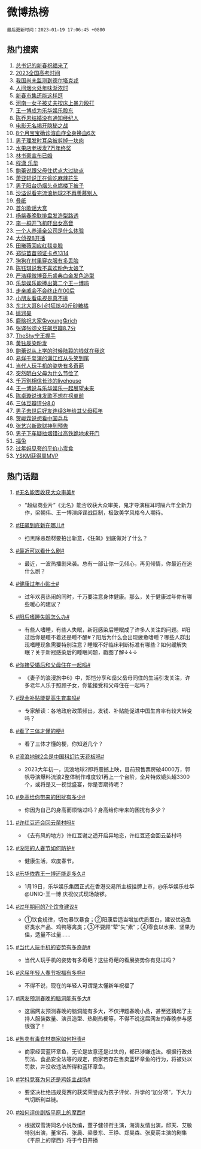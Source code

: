 # 微博热榜

`最后更新时间：2023-01-19 17:06:45 +0800`

## 热门搜索

1. [总书记的新春祝福来了](https://m.weibo.cn/search?containerid=100103type%3D1%26t%3D10%26q%3D%23%E6%80%BB%E4%B9%A6%E8%AE%B0%E7%9A%84%E6%96%B0%E6%98%A5%E7%A5%9D%E7%A6%8F%E6%9D%A5%E4%BA%86%23&stream_entry_id=51&isnewpage=1&extparam=seat%3D1%26c_type%3D51%26cate%3D10103%26pos%3D0%26filter_type%3Drealtimehot%26dgr%3D0%26display_time%3D1674119204%26pre_seqid%3D16741192040639250572263&luicode=10000011&lfid=106003type%253D25%2526t%253D3%2526disable_hot%253D1%2526filter_type%253Drealtimehot)
1. [2023全国高考时间](https://m.weibo.cn/search?containerid=100103type%3D1%26t%3D10%26q%3D%232023%E5%85%A8%E5%9B%BD%E9%AB%98%E8%80%83%E6%97%B6%E9%97%B4%23&stream_entry_id=31&isnewpage=1&extparam=seat%3D1%26c_type%3D31%26stream_entry_id%3D31%26cate%3D5001%26lcate%3D5001%26pos%3D0%26band_rank%3D1%26flag%3D1%26realpos%3D1%26q%3D%25232023%25E5%2585%25A8%25E5%259B%25BD%25E9%25AB%2598%25E8%2580%2583%25E6%2597%25B6%25E9%2597%25B4%2523%26dgr%3D0%26filter_type%3Drealtimehot%26display_time%3D1674119204%26pre_seqid%3D16741192040639250572263&luicode=10000011&lfid=106003type%253D25%2526t%253D3%2526disable_hot%253D1%2526filter_type%253Drealtimehot)
1. [我国尚未监测到德尔塔克戎](https://m.weibo.cn/search?containerid=100103type%3D1%26t%3D10%26q%3D%23%E6%88%91%E5%9B%BD%E5%B0%9A%E6%9C%AA%E7%9B%91%E6%B5%8B%E5%88%B0%E5%BE%B7%E5%B0%94%E5%A1%94%E5%85%8B%E6%88%8E%23&stream_entry_id=31&isnewpage=1&extparam=seat%3D1%26c_type%3D31%26stream_entry_id%3D31%26cate%3D5001%26lcate%3D5001%26pos%3D1%26band_rank%3D2%26flag%3D1%26realpos%3D2%26q%3D%2523%25E6%2588%2591%25E5%259B%25BD%25E5%25B0%259A%25E6%259C%25AA%25E7%259B%2591%25E6%25B5%258B%25E5%2588%25B0%25E5%25BE%25B7%25E5%25B0%2594%25E5%25A1%2594%25E5%2585%258B%25E6%2588%258E%2523%26dgr%3D0%26filter_type%3Drealtimehot%26display_time%3D1674119204%26pre_seqid%3D16741192040639250572263&luicode=10000011&lfid=106003type%253D25%2526t%253D3%2526disable_hot%253D1%2526filter_type%253Drealtimehot)
1. [人间烟火处年味渐浓时](https://m.weibo.cn/search?containerid=100103type%3D1%26t%3D10%26q%3D%23%E4%BA%BA%E9%97%B4%E7%83%9F%E7%81%AB%E5%A4%84%E5%B9%B4%E5%91%B3%E6%B8%90%E6%B5%93%E6%97%B6%23&stream_entry_id=31&isnewpage=1&extparam=seat%3D1%26c_type%3D31%26stream_entry_id%3D31%26cate%3D5001%26lcate%3D5001%26pos%3D2%26band_rank%3D3%26flag%3D0%26realpos%3D3%26q%3D%2523%25E4%25BA%25BA%25E9%2597%25B4%25E7%2583%259F%25E7%2581%25AB%25E5%25A4%2584%25E5%25B9%25B4%25E5%2591%25B3%25E6%25B8%2590%25E6%25B5%2593%25E6%2597%25B6%2523%26dgr%3D0%26filter_type%3Drealtimehot%26display_time%3D1674119204%26pre_seqid%3D16741192040639250572263&luicode=10000011&lfid=106003type%253D25%2526t%253D3%2526disable_hot%253D1%2526filter_type%253Drealtimehot)
1. [新春市集还能这样逛](https://m.weibo.cn/search?containerid=100103type%3D1%26t%3D10%26q%3D%23%E6%96%B0%E6%98%A5%E5%B8%82%E9%9B%86%E8%BF%98%E8%83%BD%E8%BF%99%E6%A0%B7%E9%80%9B%23&stream_entry_id=31&isnewpage=1&extparam=seat%3D1%26c_type%3D31%26stream_entry_id%3D31%26cate%3D5001%26lcate%3D5001%26pos%3D3%26band_rank%3D4%26topic_ad%3D1%26q%3D%2523%25E6%2596%25B0%25E6%2598%25A5%25E5%25B8%2582%25E9%259B%2586%25E8%25BF%2598%25E8%2583%25BD%25E8%25BF%2599%25E6%25A0%25B7%25E9%2580%259B%2523%26dgr%3D0%26filter_type%3Drealtimehot%26adid%3D178461%26display_time%3D1674119204%26pre_seqid%3D16741192040639250572263&luicode=10000011&lfid=106003type%253D25%2526t%253D3%2526disable_hot%253D1%2526filter_type%253Drealtimehot)
1. [河南一女子被丈夫按床上暴力殴打](https://m.weibo.cn/search?containerid=100103type%3D1%26t%3D10%26q%3D%23%E6%B2%B3%E5%8D%97%E4%B8%80%E5%A5%B3%E5%AD%90%E8%A2%AB%E4%B8%88%E5%A4%AB%E6%8C%89%E5%BA%8A%E4%B8%8A%E6%9A%B4%E5%8A%9B%E6%AE%B4%E6%89%93%23&stream_entry_id=31&isnewpage=1&extparam=seat%3D1%26c_type%3D31%26stream_entry_id%3D31%26cate%3D5001%26lcate%3D5001%26pos%3D4%26band_rank%3D4%26flag%3D1%26realpos%3D4%26q%3D%2523%25E6%25B2%25B3%25E5%258D%2597%25E4%25B8%2580%25E5%25A5%25B3%25E5%25AD%2590%25E8%25A2%25AB%25E4%25B8%2588%25E5%25A4%25AB%25E6%258C%2589%25E5%25BA%258A%25E4%25B8%258A%25E6%259A%25B4%25E5%258A%259B%25E6%25AE%25B4%25E6%2589%2593%2523%26dgr%3D0%26filter_type%3Drealtimehot%26display_time%3D1674119204%26pre_seqid%3D16741192040639250572263&luicode=10000011&lfid=106003type%253D25%2526t%253D3%2526disable_hot%253D1%2526filter_type%253Drealtimehot)
1. [王一博成为乐华娱乐股东](https://m.weibo.cn/search?containerid=100103type%3D1%26t%3D10%26q%3D%23%E7%8E%8B%E4%B8%80%E5%8D%9A%E6%88%90%E4%B8%BA%E4%B9%90%E5%8D%8E%E5%A8%B1%E4%B9%90%E8%82%A1%E4%B8%9C%23&stream_entry_id=31&isnewpage=1&extparam=seat%3D1%26c_type%3D31%26stream_entry_id%3D31%26cate%3D5001%26lcate%3D5001%26pos%3D5%26band_rank%3D5%26flag%3D16%26realpos%3D5%26q%3D%2523%25E7%258E%258B%25E4%25B8%2580%25E5%258D%259A%25E6%2588%2590%25E4%25B8%25BA%25E4%25B9%2590%25E5%258D%258E%25E5%25A8%25B1%25E4%25B9%2590%25E8%2582%25A1%25E4%25B8%259C%2523%26dgr%3D0%26filter_type%3Drealtimehot%26display_time%3D1674119204%26pre_seqid%3D16741192040639250572263&luicode=10000011&lfid=106003type%253D25%2526t%253D3%2526disable_hot%253D1%2526filter_type%253Drealtimehot)
1. [陈乔恩结婚没有通知经纪人](https://m.weibo.cn/search?containerid=100103type%3D1%26t%3D10%26q%3D%23%E9%99%88%E4%B9%94%E6%81%A9%E7%BB%93%E5%A9%9A%E6%B2%A1%E6%9C%89%E9%80%9A%E7%9F%A5%E7%BB%8F%E7%BA%AA%E4%BA%BA%23&stream_entry_id=31&isnewpage=1&extparam=seat%3D1%26c_type%3D31%26stream_entry_id%3D31%26cate%3D5001%26lcate%3D5001%26pos%3D6%26band_rank%3D6%26flag%3D1%26realpos%3D6%26q%3D%2523%25E9%2599%2588%25E4%25B9%2594%25E6%2581%25A9%25E7%25BB%2593%25E5%25A9%259A%25E6%25B2%25A1%25E6%259C%2589%25E9%2580%259A%25E7%259F%25A5%25E7%25BB%258F%25E7%25BA%25AA%25E4%25BA%25BA%2523%26dgr%3D0%26filter_type%3Drealtimehot%26display_time%3D1674119204%26pre_seqid%3D16741192040639250572263&luicode=10000011&lfid=106003type%253D25%2526t%253D3%2526disable_hot%253D1%2526filter_type%253Drealtimehot)
1. [电影无名揭开隐秘之战](https://m.weibo.cn/search?containerid=100103type%3D1%26t%3D10%26q%3D%23%E7%94%B5%E5%BD%B1%E6%97%A0%E5%90%8D%E6%8F%AD%E5%BC%80%E9%9A%90%E7%A7%98%E4%B9%8B%E6%88%98%23&stream_entry_id=31&isnewpage=1&extparam=seat%3D1%26c_type%3D31%26stream_entry_id%3D31%26cate%3D5001%26lcate%3D5001%26pos%3D7%26band_rank%3D7%26topic_ad%3D1%26q%3D%2523%25E7%2594%25B5%25E5%25BD%25B1%25E6%2597%25A0%25E5%2590%258D%25E6%258F%25AD%25E5%25BC%2580%25E9%259A%2590%25E7%25A7%2598%25E4%25B9%258B%25E6%2588%2598%2523%26dgr%3D0%26filter_type%3Drealtimehot%26adid%3D178511%26display_time%3D1674119204%26pre_seqid%3D16741192040639250572263&luicode=10000011&lfid=106003type%253D25%2526t%253D3%2526disable_hot%253D1%2526filter_type%253Drealtimehot)
1. [8个月宝宝确诊溶血症全身换血6次](https://m.weibo.cn/search?containerid=100103type%3D1%26t%3D10%26q%3D%238%E4%B8%AA%E6%9C%88%E5%AE%9D%E5%AE%9D%E7%A1%AE%E8%AF%8A%E6%BA%B6%E8%A1%80%E7%97%87%E5%85%A8%E8%BA%AB%E6%8D%A2%E8%A1%806%E6%AC%A1%23&stream_entry_id=31&isnewpage=1&extparam=seat%3D1%26c_type%3D31%26stream_entry_id%3D31%26cate%3D5001%26lcate%3D5001%26pos%3D8%26band_rank%3D7%26flag%3D1%26realpos%3D7%26q%3D%25238%25E4%25B8%25AA%25E6%259C%2588%25E5%25AE%259D%25E5%25AE%259D%25E7%25A1%25AE%25E8%25AF%258A%25E6%25BA%25B6%25E8%25A1%2580%25E7%2597%2587%25E5%2585%25A8%25E8%25BA%25AB%25E6%258D%25A2%25E8%25A1%25806%25E6%25AC%25A1%2523%26dgr%3D0%26filter_type%3Drealtimehot%26display_time%3D1674119204%26pre_seqid%3D16741192040639250572263&luicode=10000011&lfid=106003type%253D25%2526t%253D3%2526disable_hot%253D1%2526filter_type%253Drealtimehot)
1. [男子理发时耳朵被剪掉一块肉](https://m.weibo.cn/search?containerid=100103type%3D1%26t%3D10%26q%3D%23%E7%94%B7%E5%AD%90%E7%90%86%E5%8F%91%E6%97%B6%E8%80%B3%E6%9C%B5%E8%A2%AB%E5%89%AA%E6%8E%89%E4%B8%80%E5%9D%97%E8%82%89%23&stream_entry_id=31&isnewpage=1&extparam=seat%3D1%26c_type%3D31%26stream_entry_id%3D31%26cate%3D5001%26lcate%3D5001%26pos%3D9%26band_rank%3D8%26flag%3D0%26realpos%3D8%26q%3D%2523%25E7%2594%25B7%25E5%25AD%2590%25E7%2590%2586%25E5%258F%2591%25E6%2597%25B6%25E8%2580%25B3%25E6%259C%25B5%25E8%25A2%25AB%25E5%2589%25AA%25E6%258E%2589%25E4%25B8%2580%25E5%259D%2597%25E8%2582%2589%2523%26dgr%3D0%26filter_type%3Drealtimehot%26display_time%3D1674119204%26pre_seqid%3D16741192040639250572263&luicode=10000011&lfid=106003type%253D25%2526t%253D3%2526disable_hot%253D1%2526filter_type%253Drealtimehot)
1. [水果店老板发7万年终奖](https://m.weibo.cn/search?containerid=100103type%3D1%26t%3D10%26q%3D%23%E6%B0%B4%E6%9E%9C%E5%BA%97%E8%80%81%E6%9D%BF%E5%8F%917%E4%B8%87%E5%B9%B4%E7%BB%88%E5%A5%96%23&stream_entry_id=31&isnewpage=1&extparam=seat%3D1%26c_type%3D31%26stream_entry_id%3D31%26cate%3D5001%26lcate%3D5001%26pos%3D10%26band_rank%3D9%26flag%3D0%26realpos%3D9%26q%3D%2523%25E6%25B0%25B4%25E6%259E%259C%25E5%25BA%2597%25E8%2580%2581%25E6%259D%25BF%25E5%258F%25917%25E4%25B8%2587%25E5%25B9%25B4%25E7%25BB%2588%25E5%25A5%2596%2523%26dgr%3D0%26filter_type%3Drealtimehot%26display_time%3D1674119204%26pre_seqid%3D16741192040639250572263&luicode=10000011&lfid=106003type%253D25%2526t%253D3%2526disable_hot%253D1%2526filter_type%253Drealtimehot)
1. [林书豪宣布已婚](https://m.weibo.cn/search?containerid=100103type%3D1%26t%3D10%26q%3D%23%E6%9E%97%E4%B9%A6%E8%B1%AA%E5%AE%A3%E5%B8%83%E5%B7%B2%E5%A9%9A%23&stream_entry_id=31&isnewpage=1&extparam=seat%3D1%26c_type%3D31%26stream_entry_id%3D31%26cate%3D5001%26lcate%3D5001%26pos%3D11%26band_rank%3D10%26flag%3D2%26realpos%3D10%26q%3D%2523%25E6%259E%2597%25E4%25B9%25A6%25E8%25B1%25AA%25E5%25AE%25A3%25E5%25B8%2583%25E5%25B7%25B2%25E5%25A9%259A%2523%26dgr%3D0%26filter_type%3Drealtimehot%26display_time%3D1674119204%26pre_seqid%3D16741192040639250572263&luicode=10000011&lfid=106003type%253D25%2526t%253D3%2526disable_hot%253D1%2526filter_type%253Drealtimehot)
1. [程潇 乐华](https://m.weibo.cn/search?containerid=100103type%3D1%26t%3D10%26q%3D%E7%A8%8B%E6%BD%87+%E4%B9%90%E5%8D%8E&stream_entry_id=31&isnewpage=1&extparam=seat%3D1%26c_type%3D31%26stream_entry_id%3D31%26cate%3D5001%26lcate%3D5001%26pos%3D12%26band_rank%3D11%26flag%3D2%26realpos%3D11%26q%3D%25E7%25A8%258B%25E6%25BD%2587%2520%25E4%25B9%2590%25E5%258D%258E%26dgr%3D0%26filter_type%3Drealtimehot%26display_time%3D1674119204%26pre_seqid%3D16741192040639250572263&luicode=10000011&lfid=106003type%253D25%2526t%253D3%2526disable_hot%253D1%2526filter_type%253Drealtimehot)
1. [鲍蕾说跟父母住优点大过缺点](https://m.weibo.cn/search?containerid=100103type%3D1%26t%3D10%26q%3D%23%E9%B2%8D%E8%95%BE%E8%AF%B4%E8%B7%9F%E7%88%B6%E6%AF%8D%E4%BD%8F%E4%BC%98%E7%82%B9%E5%A4%A7%E8%BF%87%E7%BC%BA%E7%82%B9%23&stream_entry_id=31&isnewpage=1&extparam=seat%3D1%26c_type%3D31%26stream_entry_id%3D31%26cate%3D5001%26lcate%3D5001%26pos%3D13%26band_rank%3D12%26flag%3D0%26realpos%3D12%26q%3D%2523%25E9%25B2%258D%25E8%2595%25BE%25E8%25AF%25B4%25E8%25B7%259F%25E7%2588%25B6%25E6%25AF%258D%25E4%25BD%258F%25E4%25BC%2598%25E7%2582%25B9%25E5%25A4%25A7%25E8%25BF%2587%25E7%25BC%25BA%25E7%2582%25B9%2523%26dgr%3D0%26filter_type%3Drealtimehot%26display_time%3D1674119204%26pre_seqid%3D16741192040639250572263&luicode=10000011&lfid=106003type%253D25%2526t%253D3%2526disable_hot%253D1%2526filter_type%253Drealtimehot)
1. [萧亚轩说正在偷吃麻辣花生](https://m.weibo.cn/search?containerid=100103type%3D1%26t%3D10%26q%3D%23%E8%90%A7%E4%BA%9A%E8%BD%A9%E8%AF%B4%E6%AD%A3%E5%9C%A8%E5%81%B7%E5%90%83%E9%BA%BB%E8%BE%A3%E8%8A%B1%E7%94%9F%23&stream_entry_id=31&isnewpage=1&extparam=seat%3D1%26c_type%3D31%26stream_entry_id%3D31%26cate%3D5001%26lcate%3D5001%26pos%3D14%26band_rank%3D13%26flag%3D0%26realpos%3D13%26q%3D%2523%25E8%2590%25A7%25E4%25BA%259A%25E8%25BD%25A9%25E8%25AF%25B4%25E6%25AD%25A3%25E5%259C%25A8%25E5%2581%25B7%25E5%2590%2583%25E9%25BA%25BB%25E8%25BE%25A3%25E8%258A%25B1%25E7%2594%259F%2523%26dgr%3D0%26filter_type%3Drealtimehot%26display_time%3D1674119204%26pre_seqid%3D16741192040639250572263&luicode=10000011&lfid=106003type%253D25%2526t%253D3%2526disable_hot%253D1%2526filter_type%253Drealtimehot)
1. [男子阳台扔烟头点燃楼下被子](https://m.weibo.cn/search?containerid=100103type%3D1%26t%3D10%26q%3D%23%E7%94%B7%E5%AD%90%E9%98%B3%E5%8F%B0%E6%89%94%E7%83%9F%E5%A4%B4%E7%82%B9%E7%87%83%E6%A5%BC%E4%B8%8B%E8%A2%AB%E5%AD%90%23&stream_entry_id=31&isnewpage=1&extparam=seat%3D1%26c_type%3D31%26stream_entry_id%3D31%26cate%3D5001%26lcate%3D5001%26pos%3D15%26band_rank%3D14%26flag%3D1%26realpos%3D14%26q%3D%2523%25E7%2594%25B7%25E5%25AD%2590%25E9%2598%25B3%25E5%258F%25B0%25E6%2589%2594%25E7%2583%259F%25E5%25A4%25B4%25E7%2582%25B9%25E7%2587%2583%25E6%25A5%25BC%25E4%25B8%258B%25E8%25A2%25AB%25E5%25AD%2590%2523%26dgr%3D0%26filter_type%3Drealtimehot%26display_time%3D1674119204%26pre_seqid%3D16741192040639250572263&luicode=10000011&lfid=106003type%253D25%2526t%253D3%2526disable_hot%253D1%2526filter_type%253Drealtimehot)
1. [沙溢说看完流浪地球2不再羡慕别人](https://m.weibo.cn/search?containerid=100103type%3D1%26t%3D10%26q%3D%23%E6%B2%99%E6%BA%A2%E8%AF%B4%E7%9C%8B%E5%AE%8C%E6%B5%81%E6%B5%AA%E5%9C%B0%E7%90%832%E4%B8%8D%E5%86%8D%E7%BE%A1%E6%85%95%E5%88%AB%E4%BA%BA%23&stream_entry_id=31&isnewpage=1&extparam=seat%3D1%26c_type%3D31%26stream_entry_id%3D31%26cate%3D5001%26lcate%3D5001%26pos%3D16%26band_rank%3D15%26flag%3D0%26realpos%3D15%26q%3D%2523%25E6%25B2%2599%25E6%25BA%25A2%25E8%25AF%25B4%25E7%259C%258B%25E5%25AE%258C%25E6%25B5%2581%25E6%25B5%25AA%25E5%259C%25B0%25E7%2590%25832%25E4%25B8%258D%25E5%2586%258D%25E7%25BE%25A1%25E6%2585%2595%25E5%2588%25AB%25E4%25BA%25BA%2523%26dgr%3D0%26filter_type%3Drealtimehot%26display_time%3D1674119204%26pre_seqid%3D16741192040639250572263&luicode=10000011&lfid=106003type%253D25%2526t%253D3%2526disable_hot%253D1%2526filter_type%253Drealtimehot)
1. [叠纸](https://m.weibo.cn/search?containerid=100103type%3D1%26t%3D10%26q%3D%E5%8F%A0%E7%BA%B8&stream_entry_id=31&isnewpage=1&extparam=seat%3D1%26c_type%3D31%26stream_entry_id%3D31%26cate%3D5001%26lcate%3D5001%26pos%3D17%26band_rank%3D16%26flag%3D0%26realpos%3D16%26q%3D%25E5%258F%25A0%25E7%25BA%25B8%26dgr%3D0%26filter_type%3Drealtimehot%26display_time%3D1674119204%26pre_seqid%3D16741192040639250572263&luicode=10000011&lfid=106003type%253D25%2526t%253D3%2526disable_hot%253D1%2526filter_type%253Drealtimehot)
1. [首尔歌谣大赏](https://m.weibo.cn/search?containerid=100103type%3D1%26t%3D10%26q%3D%E9%A6%96%E5%B0%94%E6%AD%8C%E8%B0%A3%E5%A4%A7%E8%B5%8F&stream_entry_id=31&isnewpage=1&extparam=seat%3D1%26c_type%3D31%26stream_entry_id%3D31%26cate%3D5001%26lcate%3D5001%26pos%3D18%26band_rank%3D17%26flag%3D1%26realpos%3D17%26q%3D%25E9%25A6%2596%25E5%25B0%2594%25E6%25AD%258C%25E8%25B0%25A3%25E5%25A4%25A7%25E8%25B5%258F%26dgr%3D0%26filter_type%3Drealtimehot%26display_time%3D1674119204%26pre_seqid%3D16741192040639250572263&luicode=10000011&lfid=106003type%253D25%2526t%253D3%2526disable_hot%253D1%2526filter_type%253Drealtimehot)
1. [杨紫春晚联排盘发造型路透](https://m.weibo.cn/search?containerid=100103type%3D1%26t%3D10%26q%3D%23%E6%9D%A8%E7%B4%AB%E6%98%A5%E6%99%9A%E8%81%94%E6%8E%92%E7%9B%98%E5%8F%91%E9%80%A0%E5%9E%8B%E8%B7%AF%E9%80%8F%23&stream_entry_id=31&isnewpage=1&extparam=seat%3D1%26c_type%3D31%26stream_entry_id%3D31%26cate%3D5001%26lcate%3D5001%26pos%3D19%26band_rank%3D18%26flag%3D1%26realpos%3D18%26q%3D%2523%25E6%259D%25A8%25E7%25B4%25AB%25E6%2598%25A5%25E6%2599%259A%25E8%2581%2594%25E6%258E%2592%25E7%259B%2598%25E5%258F%2591%25E9%2580%25A0%25E5%259E%258B%25E8%25B7%25AF%25E9%2580%258F%2523%26dgr%3D0%26filter_type%3Drealtimehot%26display_time%3D1674119204%26pre_seqid%3D16741192040639250572263&luicode=10000011&lfid=106003type%253D25%2526t%253D3%2526disable_hot%253D1%2526filter_type%253Drealtimehot)
1. [李一桐开飞机吓出女高音](https://m.weibo.cn/search?containerid=100103type%3D1%26t%3D10%26q%3D%23%E6%9D%8E%E4%B8%80%E6%A1%90%E5%BC%80%E9%A3%9E%E6%9C%BA%E5%90%93%E5%87%BA%E5%A5%B3%E9%AB%98%E9%9F%B3%23&stream_entry_id=31&isnewpage=1&extparam=seat%3D1%26c_type%3D31%26stream_entry_id%3D31%26cate%3D5001%26lcate%3D5001%26pos%3D20%26band_rank%3D19%26flag%3D1%26realpos%3D19%26q%3D%2523%25E6%259D%258E%25E4%25B8%2580%25E6%25A1%2590%25E5%25BC%2580%25E9%25A3%259E%25E6%259C%25BA%25E5%2590%2593%25E5%2587%25BA%25E5%25A5%25B3%25E9%25AB%2598%25E9%259F%25B3%2523%26dgr%3D0%26filter_type%3Drealtimehot%26display_time%3D1674119204%26pre_seqid%3D16741192040639250572263&luicode=10000011&lfid=106003type%253D25%2526t%253D3%2526disable_hot%253D1%2526filter_type%253Drealtimehot)
1. [一个人养活全公司是什么体验](https://m.weibo.cn/search?containerid=100103type%3D1%26t%3D10%26q%3D%23%E4%B8%80%E4%B8%AA%E4%BA%BA%E5%85%BB%E6%B4%BB%E5%85%A8%E5%85%AC%E5%8F%B8%E6%98%AF%E4%BB%80%E4%B9%88%E4%BD%93%E9%AA%8C%23&stream_entry_id=31&isnewpage=1&extparam=seat%3D1%26c_type%3D31%26stream_entry_id%3D31%26cate%3D5001%26lcate%3D5001%26pos%3D21%26band_rank%3D20%26flag%3D1%26realpos%3D20%26q%3D%2523%25E4%25B8%2580%25E4%25B8%25AA%25E4%25BA%25BA%25E5%2585%25BB%25E6%25B4%25BB%25E5%2585%25A8%25E5%2585%25AC%25E5%258F%25B8%25E6%2598%25AF%25E4%25BB%2580%25E4%25B9%2588%25E4%25BD%2593%25E9%25AA%258C%2523%26dgr%3D0%26filter_type%3Drealtimehot%26display_time%3D1674119204%26pre_seqid%3D16741192040639250572263&luicode=10000011&lfid=106003type%253D25%2526t%253D3%2526disable_hot%253D1%2526filter_type%253Drealtimehot)
1. [大侦探8开播](https://m.weibo.cn/search?containerid=100103type%3D1%26t%3D10%26q%3D%23%E5%A4%A7%E4%BE%A6%E6%8E%A28%E5%BC%80%E6%92%AD%23&stream_entry_id=31&isnewpage=1&extparam=seat%3D1%26c_type%3D31%26stream_entry_id%3D31%26cate%3D5001%26lcate%3D5001%26pos%3D22%26band_rank%3D21%26flag%3D1%26realpos%3D21%26q%3D%2523%25E5%25A4%25A7%25E4%25BE%25A6%25E6%258E%25A28%25E5%25BC%2580%25E6%2592%25AD%2523%26dgr%3D0%26filter_type%3Drealtimehot%26display_time%3D1674119204%26pre_seqid%3D16741192040639250572263&luicode=10000011&lfid=106003type%253D25%2526t%253D3%2526disable_hot%253D1%2526filter_type%253Drealtimehot)
1. [田曦薇回应红毯变脸](https://m.weibo.cn/search?containerid=100103type%3D1%26t%3D10%26q%3D%23%E7%94%B0%E6%9B%A6%E8%96%87%E5%9B%9E%E5%BA%94%E7%BA%A2%E6%AF%AF%E5%8F%98%E8%84%B8%23&stream_entry_id=31&isnewpage=1&extparam=seat%3D1%26c_type%3D31%26stream_entry_id%3D31%26cate%3D5001%26lcate%3D5001%26pos%3D23%26band_rank%3D22%26flag%3D2%26realpos%3D22%26q%3D%2523%25E7%2594%25B0%25E6%259B%25A6%25E8%2596%2587%25E5%259B%259E%25E5%25BA%2594%25E7%25BA%25A2%25E6%25AF%25AF%25E5%258F%2598%25E8%2584%25B8%2523%26dgr%3D0%26filter_type%3Drealtimehot%26display_time%3D1674119204%26pre_seqid%3D16741192040639250572263&luicode=10000011&lfid=106003type%253D25%2526t%253D3%2526disable_hot%253D1%2526filter_type%253Drealtimehot)
1. [郑恺苗苗领证卡点1314](https://m.weibo.cn/search?containerid=100103type%3D1%26t%3D10%26q%3D%23%E9%83%91%E6%81%BA%E8%8B%97%E8%8B%97%E9%A2%86%E8%AF%81%E5%8D%A1%E7%82%B91314%23&stream_entry_id=31&isnewpage=1&extparam=seat%3D1%26c_type%3D31%26stream_entry_id%3D31%26cate%3D5001%26lcate%3D5001%26pos%3D24%26band_rank%3D23%26flag%3D2%26realpos%3D23%26q%3D%2523%25E9%2583%2591%25E6%2581%25BA%25E8%258B%2597%25E8%258B%2597%25E9%25A2%2586%25E8%25AF%2581%25E5%258D%25A1%25E7%2582%25B91314%2523%26dgr%3D0%26filter_type%3Drealtimehot%26display_time%3D1674119204%26pre_seqid%3D16741192040639250572263&luicode=10000011&lfid=106003type%253D25%2526t%253D3%2526disable_hot%253D1%2526filter_type%253Drealtimehot)
1. [狗狗在村里穿衣服有多丢脸](https://m.weibo.cn/search?containerid=100103type%3D1%26t%3D10%26q%3D%23%E7%8B%97%E7%8B%97%E5%9C%A8%E6%9D%91%E9%87%8C%E7%A9%BF%E8%A1%A3%E6%9C%8D%E6%9C%89%E5%A4%9A%E4%B8%A2%E8%84%B8%23&stream_entry_id=31&isnewpage=1&extparam=seat%3D1%26c_type%3D31%26stream_entry_id%3D31%26cate%3D5001%26lcate%3D5001%26pos%3D25%26band_rank%3D24%26flag%3D0%26realpos%3D24%26q%3D%2523%25E7%258B%2597%25E7%258B%2597%25E5%259C%25A8%25E6%259D%2591%25E9%2587%258C%25E7%25A9%25BF%25E8%25A1%25A3%25E6%259C%258D%25E6%259C%2589%25E5%25A4%259A%25E4%25B8%25A2%25E8%2584%25B8%2523%26dgr%3D0%26filter_type%3Drealtimehot%26display_time%3D1674119204%26pre_seqid%3D16741192040639250572263&luicode=10000011&lfid=106003type%253D25%2526t%253D3%2526disable_hot%253D1%2526filter_type%253Drealtimehot)
1. [陈钰琪说我不喜欢粉色太娘了](https://m.weibo.cn/search?containerid=100103type%3D1%26t%3D10%26q%3D%23%E9%99%88%E9%92%B0%E7%90%AA%E8%AF%B4%E6%88%91%E4%B8%8D%E5%96%9C%E6%AC%A2%E7%B2%89%E8%89%B2%E5%A4%AA%E5%A8%98%E4%BA%86%23&stream_entry_id=31&isnewpage=1&extparam=seat%3D1%26c_type%3D31%26stream_entry_id%3D31%26cate%3D5001%26lcate%3D5001%26pos%3D26%26band_rank%3D25%26flag%3D0%26realpos%3D25%26q%3D%2523%25E9%2599%2588%25E9%2592%25B0%25E7%2590%25AA%25E8%25AF%25B4%25E6%2588%2591%25E4%25B8%258D%25E5%2596%259C%25E6%25AC%25A2%25E7%25B2%2589%25E8%2589%25B2%25E5%25A4%25AA%25E5%25A8%2598%25E4%25BA%2586%2523%26dgr%3D0%26filter_type%3Drealtimehot%26display_time%3D1674119204%26pre_seqid%3D16741192040639250572263&luicode=10000011&lfid=106003type%253D25%2526t%253D3%2526disable_hot%253D1%2526filter_type%253Drealtimehot)
1. [严浩翔微博音乐盛典白金发色造型](https://m.weibo.cn/search?containerid=100103type%3D1%26t%3D10%26q%3D%23%E4%B8%A5%E6%B5%A9%E7%BF%94%E5%BE%AE%E5%8D%9A%E9%9F%B3%E4%B9%90%E7%9B%9B%E5%85%B8%E7%99%BD%E9%87%91%E5%8F%91%E8%89%B2%E9%80%A0%E5%9E%8B%23&stream_entry_id=31&isnewpage=1&extparam=seat%3D1%26c_type%3D31%26stream_entry_id%3D31%26cate%3D5001%26lcate%3D5001%26pos%3D27%26band_rank%3D26%26flag%3D1%26realpos%3D26%26q%3D%2523%25E4%25B8%25A5%25E6%25B5%25A9%25E7%25BF%2594%25E5%25BE%25AE%25E5%258D%259A%25E9%259F%25B3%25E4%25B9%2590%25E7%259B%259B%25E5%2585%25B8%25E7%2599%25BD%25E9%2587%2591%25E5%258F%2591%25E8%2589%25B2%25E9%2580%25A0%25E5%259E%258B%2523%26dgr%3D0%26filter_type%3Drealtimehot%26display_time%3D1674119204%26pre_seqid%3D16741192040639250572263&luicode=10000011&lfid=106003type%253D25%2526t%253D3%2526disable_hot%253D1%2526filter_type%253Drealtimehot)
1. [乐华娱乐能捧出第二个王一博吗](https://m.weibo.cn/search?containerid=100103type%3D1%26t%3D10%26q%3D%23%E4%B9%90%E5%8D%8E%E5%A8%B1%E4%B9%90%E8%83%BD%E6%8D%A7%E5%87%BA%E7%AC%AC%E4%BA%8C%E4%B8%AA%E7%8E%8B%E4%B8%80%E5%8D%9A%E5%90%97%23&stream_entry_id=31&isnewpage=1&extparam=seat%3D1%26c_type%3D31%26stream_entry_id%3D31%26cate%3D5001%26lcate%3D5001%26pos%3D28%26band_rank%3D27%26flag%3D1%26realpos%3D27%26q%3D%2523%25E4%25B9%2590%25E5%258D%258E%25E5%25A8%25B1%25E4%25B9%2590%25E8%2583%25BD%25E6%258D%25A7%25E5%2587%25BA%25E7%25AC%25AC%25E4%25BA%258C%25E4%25B8%25AA%25E7%258E%258B%25E4%25B8%2580%25E5%258D%259A%25E5%2590%2597%2523%26dgr%3D0%26filter_type%3Drealtimehot%26display_time%3D1674119204%26pre_seqid%3D16741192040639250572263&luicode=10000011&lfid=106003type%253D25%2526t%253D3%2526disable_hot%253D1%2526filter_type%253Drealtimehot)
1. [走亲戚会不会终止在00后](https://m.weibo.cn/search?containerid=100103type%3D1%26t%3D10%26q%3D%23%E8%B5%B0%E4%BA%B2%E6%88%9A%E4%BC%9A%E4%B8%8D%E4%BC%9A%E7%BB%88%E6%AD%A2%E5%9C%A800%E5%90%8E%23&stream_entry_id=31&isnewpage=1&extparam=seat%3D1%26c_type%3D31%26stream_entry_id%3D31%26cate%3D5001%26lcate%3D5001%26pos%3D29%26band_rank%3D28%26flag%3D1%26realpos%3D28%26q%3D%2523%25E8%25B5%25B0%25E4%25BA%25B2%25E6%2588%259A%25E4%25BC%259A%25E4%25B8%258D%25E4%25BC%259A%25E7%25BB%2588%25E6%25AD%25A2%25E5%259C%25A800%25E5%2590%258E%2523%26dgr%3D0%26filter_type%3Drealtimehot%26display_time%3D1674119204%26pre_seqid%3D16741192040639250572263&luicode=10000011&lfid=106003type%253D25%2526t%253D3%2526disable_hot%253D1%2526filter_type%253Drealtimehot)
1. [小朋友看电视是真不挑](https://m.weibo.cn/search?containerid=100103type%3D1%26t%3D10%26q%3D%23%E5%B0%8F%E6%9C%8B%E5%8F%8B%E7%9C%8B%E7%94%B5%E8%A7%86%E6%98%AF%E7%9C%9F%E4%B8%8D%E6%8C%91%23&stream_entry_id=31&isnewpage=1&extparam=seat%3D1%26c_type%3D31%26stream_entry_id%3D31%26cate%3D5001%26lcate%3D5001%26pos%3D30%26band_rank%3D29%26flag%3D1%26realpos%3D29%26q%3D%2523%25E5%25B0%258F%25E6%259C%258B%25E5%258F%258B%25E7%259C%258B%25E7%2594%25B5%25E8%25A7%2586%25E6%2598%25AF%25E7%259C%259F%25E4%25B8%258D%25E6%258C%2591%2523%26dgr%3D0%26filter_type%3Drealtimehot%26display_time%3D1674119204%26pre_seqid%3D16741192040639250572263&luicode=10000011&lfid=106003type%253D25%2526t%253D3%2526disable_hot%253D1%2526filter_type%253Drealtimehot)
1. [东北大哥8小时狂炫40斤砂糖橘](https://m.weibo.cn/search?containerid=100103type%3D1%26t%3D10%26q%3D%23%E4%B8%9C%E5%8C%97%E5%A4%A7%E5%93%A58%E5%B0%8F%E6%97%B6%E7%8B%82%E7%82%AB40%E6%96%A4%E7%A0%82%E7%B3%96%E6%A9%98%23&stream_entry_id=31&isnewpage=1&extparam=seat%3D1%26c_type%3D31%26stream_entry_id%3D31%26cate%3D5001%26lcate%3D5001%26pos%3D31%26band_rank%3D30%26flag%3D0%26realpos%3D30%26q%3D%2523%25E4%25B8%259C%25E5%258C%2597%25E5%25A4%25A7%25E5%2593%25A58%25E5%25B0%258F%25E6%2597%25B6%25E7%258B%2582%25E7%2582%25AB40%25E6%2596%25A4%25E7%25A0%2582%25E7%25B3%2596%25E6%25A9%2598%2523%26dgr%3D0%26filter_type%3Drealtimehot%26display_time%3D1674119204%26pre_seqid%3D16741192040639250572263&luicode=10000011&lfid=106003type%253D25%2526t%253D3%2526disable_hot%253D1%2526filter_type%253Drealtimehot)
1. [姚润昊](https://m.weibo.cn/search?containerid=100103type%3D1%26t%3D10%26q%3D%E5%A7%9A%E6%B6%A6%E6%98%8A&stream_entry_id=31&isnewpage=1&extparam=seat%3D1%26c_type%3D31%26stream_entry_id%3D31%26cate%3D5001%26lcate%3D5001%26pos%3D32%26band_rank%3D31%26flag%3D0%26realpos%3D31%26q%3D%25E5%25A7%259A%25E6%25B6%25A6%25E6%2598%258A%26dgr%3D0%26filter_type%3Drealtimehot%26display_time%3D1674119204%26pre_seqid%3D16741192040639250572263&luicode=10000011&lfid=106003type%253D25%2526t%253D3%2526disable_hot%253D1%2526filter_type%253Drealtimehot)
1. [鹿晗祝大家兔young兔rich](https://m.weibo.cn/search?containerid=100103type%3D1%26t%3D10%26q%3D%23%E9%B9%BF%E6%99%97%E7%A5%9D%E5%A4%A7%E5%AE%B6%E5%85%94young%E5%85%94rich%23&stream_entry_id=31&isnewpage=1&extparam=seat%3D1%26c_type%3D31%26stream_entry_id%3D31%26cate%3D5001%26lcate%3D5001%26pos%3D33%26band_rank%3D32%26flag%3D0%26realpos%3D32%26q%3D%2523%25E9%25B9%25BF%25E6%2599%2597%25E7%25A5%259D%25E5%25A4%25A7%25E5%25AE%25B6%25E5%2585%2594young%25E5%2585%2594rich%2523%26dgr%3D0%26filter_type%3Drealtimehot%26display_time%3D1674119204%26pre_seqid%3D16741192040639250572263&luicode=10000011&lfid=106003type%253D25%2526t%253D3%2526disable_hot%253D1%2526filter_type%253Drealtimehot)
1. [张译张颂文狂飙豆瓣8.7分](https://m.weibo.cn/search?containerid=100103type%3D1%26t%3D10%26q%3D%23%E5%BC%A0%E8%AF%91%E5%BC%A0%E9%A2%82%E6%96%87%E7%8B%82%E9%A3%99%E8%B1%86%E7%93%A38.7%E5%88%86%23&stream_entry_id=31&isnewpage=1&extparam=seat%3D1%26c_type%3D31%26stream_entry_id%3D31%26cate%3D5001%26lcate%3D5001%26pos%3D34%26band_rank%3D33%26flag%3D1%26realpos%3D33%26q%3D%2523%25E5%25BC%25A0%25E8%25AF%2591%25E5%25BC%25A0%25E9%25A2%2582%25E6%2596%2587%25E7%258B%2582%25E9%25A3%2599%25E8%25B1%2586%25E7%2593%25A38.7%25E5%2588%2586%2523%26dgr%3D0%26filter_type%3Drealtimehot%26display_time%3D1674119204%26pre_seqid%3D16741192040639250572263&luicode=10000011&lfid=106003type%253D25%2526t%253D3%2526disable_hot%253D1%2526filter_type%253Drealtimehot)
1. [TheShy宁王握手](https://m.weibo.cn/search?containerid=100103type%3D1%26t%3D10%26q%3D%23TheShy%E5%AE%81%E7%8E%8B%E6%8F%A1%E6%89%8B%23&stream_entry_id=31&isnewpage=1&extparam=seat%3D1%26c_type%3D31%26stream_entry_id%3D31%26cate%3D5001%26lcate%3D5001%26pos%3D35%26band_rank%3D34%26flag%3D0%26realpos%3D34%26q%3D%2523TheShy%25E5%25AE%2581%25E7%258E%258B%25E6%258F%25A1%25E6%2589%258B%2523%26dgr%3D0%26filter_type%3Drealtimehot%26display_time%3D1674119204%26pre_seqid%3D16741192040639250572263&luicode=10000011&lfid=106003type%253D25%2526t%253D3%2526disable_hot%253D1%2526filter_type%253Drealtimehot)
1. [黄铉辰染粉发](https://m.weibo.cn/search?containerid=100103type%3D1%26t%3D10%26q%3D%23%E9%BB%84%E9%93%89%E8%BE%B0%E6%9F%93%E7%B2%89%E5%8F%91%23&stream_entry_id=31&isnewpage=1&extparam=seat%3D1%26c_type%3D31%26stream_entry_id%3D31%26cate%3D5001%26lcate%3D5001%26pos%3D36%26band_rank%3D35%26flag%3D1%26realpos%3D35%26q%3D%2523%25E9%25BB%2584%25E9%2593%2589%25E8%25BE%25B0%25E6%259F%2593%25E7%25B2%2589%25E5%258F%2591%2523%26dgr%3D0%26filter_type%3Drealtimehot%26display_time%3D1674119204%26pre_seqid%3D16741192040639250572263&luicode=10000011&lfid=106003type%253D25%2526t%253D3%2526disable_hot%253D1%2526filter_type%253Drealtimehot)
1. [鲍蕾说从上学的时候陆毅的钱就在我这](https://m.weibo.cn/search?containerid=100103type%3D1%26t%3D10%26q%3D%23%E9%B2%8D%E8%95%BE%E8%AF%B4%E4%BB%8E%E4%B8%8A%E5%AD%A6%E7%9A%84%E6%97%B6%E5%80%99%E9%99%86%E6%AF%85%E7%9A%84%E9%92%B1%E5%B0%B1%E5%9C%A8%E6%88%91%E8%BF%99%23&stream_entry_id=31&isnewpage=1&extparam=seat%3D1%26c_type%3D31%26stream_entry_id%3D31%26cate%3D5001%26lcate%3D5001%26pos%3D37%26band_rank%3D36%26flag%3D0%26realpos%3D36%26q%3D%2523%25E9%25B2%258D%25E8%2595%25BE%25E8%25AF%25B4%25E4%25BB%258E%25E4%25B8%258A%25E5%25AD%25A6%25E7%259A%2584%25E6%2597%25B6%25E5%2580%2599%25E9%2599%2586%25E6%25AF%2585%25E7%259A%2584%25E9%2592%25B1%25E5%25B0%25B1%25E5%259C%25A8%25E6%2588%2591%25E8%25BF%2599%2523%26dgr%3D0%26filter_type%3Drealtimehot%26display_time%3D1674119204%26pre_seqid%3D16741192040639250572263&luicode=10000011&lfid=106003type%253D25%2526t%253D3%2526disable_hot%253D1%2526filter_type%253Drealtimehot)
1. [易烊千玺演的满江红从头笑到尾](https://m.weibo.cn/search?containerid=100103type%3D1%26t%3D10%26q%3D%23%E6%98%93%E7%83%8A%E5%8D%83%E7%8E%BA%E6%BC%94%E7%9A%84%E6%BB%A1%E6%B1%9F%E7%BA%A2%E4%BB%8E%E5%A4%B4%E7%AC%91%E5%88%B0%E5%B0%BE%23&stream_entry_id=31&isnewpage=1&extparam=seat%3D1%26c_type%3D31%26stream_entry_id%3D31%26cate%3D5001%26lcate%3D5001%26pos%3D38%26band_rank%3D37%26flag%3D0%26realpos%3D37%26q%3D%2523%25E6%2598%2593%25E7%2583%258A%25E5%258D%2583%25E7%258E%25BA%25E6%25BC%2594%25E7%259A%2584%25E6%25BB%25A1%25E6%25B1%259F%25E7%25BA%25A2%25E4%25BB%258E%25E5%25A4%25B4%25E7%25AC%2591%25E5%2588%25B0%25E5%25B0%25BE%2523%26dgr%3D0%26filter_type%3Drealtimehot%26display_time%3D1674119204%26pre_seqid%3D16741192040639250572263&luicode=10000011&lfid=106003type%253D25%2526t%253D3%2526disable_hot%253D1%2526filter_type%253Drealtimehot)
1. [当代人玩手机的姿势有多奇葩](https://m.weibo.cn/search?containerid=100103type%3D1%26t%3D10%26q%3D%23%E5%BD%93%E4%BB%A3%E4%BA%BA%E7%8E%A9%E6%89%8B%E6%9C%BA%E7%9A%84%E5%A7%BF%E5%8A%BF%E6%9C%89%E5%A4%9A%E5%A5%87%E8%91%A9%23&stream_entry_id=31&isnewpage=1&extparam=seat%3D1%26c_type%3D31%26stream_entry_id%3D31%26cate%3D5001%26lcate%3D5001%26pos%3D39%26band_rank%3D38%26flag%3D1%26realpos%3D38%26q%3D%2523%25E5%25BD%2593%25E4%25BB%25A3%25E4%25BA%25BA%25E7%258E%25A9%25E6%2589%258B%25E6%259C%25BA%25E7%259A%2584%25E5%25A7%25BF%25E5%258A%25BF%25E6%259C%2589%25E5%25A4%259A%25E5%25A5%2587%25E8%2591%25A9%2523%26dgr%3D0%26filter_type%3Drealtimehot%26display_time%3D1674119204%26pre_seqid%3D16741192040639250572263&luicode=10000011&lfid=106003type%253D25%2526t%253D3%2526disable_hot%253D1%2526filter_type%253Drealtimehot)
1. [突然明白父母为什么节俭了](https://m.weibo.cn/search?containerid=100103type%3D1%26t%3D10%26q%3D%23%E7%AA%81%E7%84%B6%E6%98%8E%E7%99%BD%E7%88%B6%E6%AF%8D%E4%B8%BA%E4%BB%80%E4%B9%88%E8%8A%82%E4%BF%AD%E4%BA%86%23&stream_entry_id=31&isnewpage=1&extparam=seat%3D1%26c_type%3D31%26stream_entry_id%3D31%26cate%3D5001%26lcate%3D5001%26pos%3D40%26band_rank%3D39%26flag%3D0%26realpos%3D39%26q%3D%2523%25E7%25AA%2581%25E7%2584%25B6%25E6%2598%258E%25E7%2599%25BD%25E7%2588%25B6%25E6%25AF%258D%25E4%25B8%25BA%25E4%25BB%2580%25E4%25B9%2588%25E8%258A%2582%25E4%25BF%25AD%25E4%25BA%2586%2523%26dgr%3D0%26filter_type%3Drealtimehot%26display_time%3D1674119204%26pre_seqid%3D16741192040639250572263&luicode=10000011&lfid=106003type%253D25%2526t%253D3%2526disable_hot%253D1%2526filter_type%253Drealtimehot)
1. [千万别相信长沙的livehouse](https://m.weibo.cn/search?containerid=100103type%3D1%26t%3D10%26q%3D%23%E5%8D%83%E4%B8%87%E5%88%AB%E7%9B%B8%E4%BF%A1%E9%95%BF%E6%B2%99%E7%9A%84livehouse%23&stream_entry_id=31&isnewpage=1&extparam=seat%3D1%26c_type%3D31%26stream_entry_id%3D31%26cate%3D5001%26lcate%3D5001%26pos%3D41%26band_rank%3D40%26flag%3D0%26realpos%3D40%26q%3D%2523%25E5%258D%2583%25E4%25B8%2587%25E5%2588%25AB%25E7%259B%25B8%25E4%25BF%25A1%25E9%2595%25BF%25E6%25B2%2599%25E7%259A%2584livehouse%2523%26dgr%3D0%26filter_type%3Drealtimehot%26display_time%3D1674119204%26pre_seqid%3D16741192040639250572263&luicode=10000011&lfid=106003type%253D25%2526t%253D3%2526disable_hot%253D1%2526filter_type%253Drealtimehot)
1. [王一博说与乐华娱乐一起展望未来](https://m.weibo.cn/search?containerid=100103type%3D1%26t%3D10%26q%3D%23%E7%8E%8B%E4%B8%80%E5%8D%9A%E8%AF%B4%E4%B8%8E%E4%B9%90%E5%8D%8E%E5%A8%B1%E4%B9%90%E4%B8%80%E8%B5%B7%E5%B1%95%E6%9C%9B%E6%9C%AA%E6%9D%A5%23&stream_entry_id=31&isnewpage=1&extparam=seat%3D1%26c_type%3D31%26stream_entry_id%3D31%26cate%3D5001%26lcate%3D5001%26pos%3D42%26band_rank%3D41%26flag%3D1%26realpos%3D41%26q%3D%2523%25E7%258E%258B%25E4%25B8%2580%25E5%258D%259A%25E8%25AF%25B4%25E4%25B8%258E%25E4%25B9%2590%25E5%258D%258E%25E5%25A8%25B1%25E4%25B9%2590%25E4%25B8%2580%25E8%25B5%25B7%25E5%25B1%2595%25E6%259C%259B%25E6%259C%25AA%25E6%259D%25A5%2523%26dgr%3D0%26filter_type%3Drealtimehot%26display_time%3D1674119204%26pre_seqid%3D16741192040639250572263&luicode=10000011&lfid=106003type%253D25%2526t%253D3%2526disable_hot%253D1%2526filter_type%253Drealtimehot)
1. [陈卓璇说谁发歌不想在榜单前](https://m.weibo.cn/search?containerid=100103type%3D1%26t%3D10%26q%3D%23%E9%99%88%E5%8D%93%E7%92%87%E8%AF%B4%E8%B0%81%E5%8F%91%E6%AD%8C%E4%B8%8D%E6%83%B3%E5%9C%A8%E6%A6%9C%E5%8D%95%E5%89%8D%23&stream_entry_id=31&isnewpage=1&extparam=seat%3D1%26c_type%3D31%26stream_entry_id%3D31%26cate%3D5001%26lcate%3D5001%26pos%3D43%26band_rank%3D42%26flag%3D1%26realpos%3D42%26q%3D%2523%25E9%2599%2588%25E5%258D%2593%25E7%2592%2587%25E8%25AF%25B4%25E8%25B0%2581%25E5%258F%2591%25E6%25AD%258C%25E4%25B8%258D%25E6%2583%25B3%25E5%259C%25A8%25E6%25A6%259C%25E5%258D%2595%25E5%2589%258D%2523%26dgr%3D0%26filter_type%3Drealtimehot%26display_time%3D1674119204%26pre_seqid%3D16741192040639250572263&luicode=10000011&lfid=106003type%253D25%2526t%253D3%2526disable_hot%253D1%2526filter_type%253Drealtimehot)
1. [三体豆瓣评分8.0](https://m.weibo.cn/search?containerid=100103type%3D1%26t%3D10%26q%3D%23%E4%B8%89%E4%BD%93%E8%B1%86%E7%93%A3%E8%AF%84%E5%88%868.0%23&stream_entry_id=31&isnewpage=1&extparam=seat%3D1%26c_type%3D31%26stream_entry_id%3D31%26cate%3D5001%26lcate%3D5001%26pos%3D44%26band_rank%3D43%26flag%3D0%26realpos%3D43%26q%3D%2523%25E4%25B8%2589%25E4%25BD%2593%25E8%25B1%2586%25E7%2593%25A3%25E8%25AF%2584%25E5%2588%25868.0%2523%26dgr%3D0%26filter_type%3Drealtimehot%26display_time%3D1674119204%26pre_seqid%3D16741192040639250572263&luicode=10000011&lfid=106003type%253D25%2526t%253D3%2526disable_hot%253D1%2526filter_type%253Drealtimehot)
1. [男子去世后好友连续3年给其父母拜年](https://m.weibo.cn/search?containerid=100103type%3D1%26t%3D10%26q%3D%23%E7%94%B7%E5%AD%90%E5%8E%BB%E4%B8%96%E5%90%8E%E5%A5%BD%E5%8F%8B%E8%BF%9E%E7%BB%AD3%E5%B9%B4%E7%BB%99%E5%85%B6%E7%88%B6%E6%AF%8D%E6%8B%9C%E5%B9%B4%23&stream_entry_id=31&isnewpage=1&extparam=seat%3D1%26c_type%3D31%26stream_entry_id%3D31%26cate%3D5001%26lcate%3D5001%26pos%3D45%26band_rank%3D44%26flag%3D0%26realpos%3D44%26q%3D%2523%25E7%2594%25B7%25E5%25AD%2590%25E5%258E%25BB%25E4%25B8%2596%25E5%2590%258E%25E5%25A5%25BD%25E5%258F%258B%25E8%25BF%259E%25E7%25BB%25AD3%25E5%25B9%25B4%25E7%25BB%2599%25E5%2585%25B6%25E7%2588%25B6%25E6%25AF%258D%25E6%258B%259C%25E5%25B9%25B4%2523%26dgr%3D0%26filter_type%3Drealtimehot%26display_time%3D1674119204%26pre_seqid%3D16741192040639250572263&luicode=10000011&lfid=106003type%253D25%2526t%253D3%2526disable_hot%253D1%2526filter_type%253Drealtimehot)
1. [贺峻霖说想看中国乒乓](https://m.weibo.cn/search?containerid=100103type%3D1%26t%3D10%26q%3D%23%E8%B4%BA%E5%B3%BB%E9%9C%96%E8%AF%B4%E6%83%B3%E7%9C%8B%E4%B8%AD%E5%9B%BD%E4%B9%92%E4%B9%93%23&stream_entry_id=31&isnewpage=1&extparam=seat%3D1%26c_type%3D31%26stream_entry_id%3D31%26cate%3D5001%26lcate%3D5001%26pos%3D46%26band_rank%3D45%26flag%3D1%26realpos%3D45%26q%3D%2523%25E8%25B4%25BA%25E5%25B3%25BB%25E9%259C%2596%25E8%25AF%25B4%25E6%2583%25B3%25E7%259C%258B%25E4%25B8%25AD%25E5%259B%25BD%25E4%25B9%2592%25E4%25B9%2593%2523%26dgr%3D0%26filter_type%3Drealtimehot%26display_time%3D1674119204%26pre_seqid%3D16741192040639250572263&luicode=10000011&lfid=106003type%253D25%2526t%253D3%2526disable_hot%253D1%2526filter_type%253Drealtimehot)
1. [张艺兴新歌财神到预告](https://m.weibo.cn/search?containerid=100103type%3D1%26t%3D10%26q%3D%23%E5%BC%A0%E8%89%BA%E5%85%B4%E6%96%B0%E6%AD%8C%E8%B4%A2%E7%A5%9E%E5%88%B0%E9%A2%84%E5%91%8A%23&stream_entry_id=31&isnewpage=1&extparam=seat%3D1%26c_type%3D31%26stream_entry_id%3D31%26cate%3D5001%26lcate%3D5001%26pos%3D47%26band_rank%3D46%26flag%3D1%26realpos%3D46%26q%3D%2523%25E5%25BC%25A0%25E8%2589%25BA%25E5%2585%25B4%25E6%2596%25B0%25E6%25AD%258C%25E8%25B4%25A2%25E7%25A5%259E%25E5%2588%25B0%25E9%25A2%2584%25E5%2591%258A%2523%26dgr%3D0%26filter_type%3Drealtimehot%26display_time%3D1674119204%26pre_seqid%3D16741192040639250572263&luicode=10000011&lfid=106003type%253D25%2526t%253D3%2526disable_hot%253D1%2526filter_type%253Drealtimehot)
1. [男子下车疑抽烟错过高铁跪地求开门](https://m.weibo.cn/search?containerid=100103type%3D1%26t%3D10%26q%3D%23%E7%94%B7%E5%AD%90%E4%B8%8B%E8%BD%A6%E7%96%91%E6%8A%BD%E7%83%9F%E9%94%99%E8%BF%87%E9%AB%98%E9%93%81%E8%B7%AA%E5%9C%B0%E6%B1%82%E5%BC%80%E9%97%A8%23&stream_entry_id=31&isnewpage=1&extparam=seat%3D1%26c_type%3D31%26stream_entry_id%3D31%26cate%3D5001%26lcate%3D5001%26pos%3D48%26band_rank%3D47%26flag%3D1%26realpos%3D47%26q%3D%2523%25E7%2594%25B7%25E5%25AD%2590%25E4%25B8%258B%25E8%25BD%25A6%25E7%2596%2591%25E6%258A%25BD%25E7%2583%259F%25E9%2594%2599%25E8%25BF%2587%25E9%25AB%2598%25E9%2593%2581%25E8%25B7%25AA%25E5%259C%25B0%25E6%25B1%2582%25E5%25BC%2580%25E9%2597%25A8%2523%26dgr%3D0%26filter_type%3Drealtimehot%26display_time%3D1674119204%26pre_seqid%3D16741192040639250572263&luicode=10000011&lfid=106003type%253D25%2526t%253D3%2526disable_hot%253D1%2526filter_type%253Drealtimehot)
1. [福兔](https://m.weibo.cn/search?containerid=100103type%3D1%26t%3D10%26q%3D%23%E7%A6%8F%E5%85%94%23&stream_entry_id=31&isnewpage=1&extparam=seat%3D1%26c_type%3D31%26stream_entry_id%3D31%26cate%3D5001%26lcate%3D5001%26pos%3D49%26band_rank%3D48%26flag%3D0%26realpos%3D48%26q%3D%2523%25E7%25A6%258F%25E5%2585%2594%2523%26dgr%3D0%26filter_type%3Drealtimehot%26display_time%3D1674119204%26pre_seqid%3D16741192040639250572263&luicode=10000011&lfid=106003type%253D25%2526t%253D3%2526disable_hot%253D1%2526filter_type%253Drealtimehot)
1. [过年妈见夸的平价小零食](https://m.weibo.cn/search?containerid=100103type%3D1%26t%3D10%26q%3D%23%E8%BF%87%E5%B9%B4%E5%A6%88%E8%A7%81%E5%A4%B8%E7%9A%84%E5%B9%B3%E4%BB%B7%E5%B0%8F%E9%9B%B6%E9%A3%9F%23&stream_entry_id=31&isnewpage=1&extparam=seat%3D1%26c_type%3D31%26stream_entry_id%3D31%26cate%3D5001%26lcate%3D5001%26pos%3D50%26band_rank%3D49%26flag%3D1%26realpos%3D49%26q%3D%2523%25E8%25BF%2587%25E5%25B9%25B4%25E5%25A6%2588%25E8%25A7%2581%25E5%25A4%25B8%25E7%259A%2584%25E5%25B9%25B3%25E4%25BB%25B7%25E5%25B0%258F%25E9%259B%25B6%25E9%25A3%259F%2523%26dgr%3D0%26filter_type%3Drealtimehot%26display_time%3D1674119204%26pre_seqid%3D16741192040639250572263&luicode=10000011&lfid=106003type%253D25%2526t%253D3%2526disable_hot%253D1%2526filter_type%253Drealtimehot)
1. [YSKM获得周MVP](https://m.weibo.cn/search?containerid=100103type%3D1%26t%3D10%26q%3D%23YSKM%E8%8E%B7%E5%BE%97%E5%91%A8MVP%23&stream_entry_id=31&isnewpage=1&extparam=seat%3D1%26c_type%3D31%26stream_entry_id%3D31%26cate%3D5001%26lcate%3D5001%26pos%3D51%26band_rank%3D50%26flag%3D1%26realpos%3D50%26q%3D%2523YSKM%25E8%258E%25B7%25E5%25BE%2597%25E5%2591%25A8MVP%2523%26dgr%3D0%26filter_type%3Drealtimehot%26display_time%3D1674119204%26pre_seqid%3D16741192040639250572263&luicode=10000011&lfid=106003type%253D25%2526t%253D3%2526disable_hot%253D1%2526filter_type%253Drealtimehot)

## 热门话题

1. [#无名能否收获大众审美#](https://m.weibo.cn/search?containerid=231522type%3D1%26t%3D10%26q%3D%23%E6%97%A0%E5%90%8D%E8%83%BD%E5%90%A6%E6%94%B6%E8%8E%B7%E5%A4%A7%E4%BC%97%E5%AE%A1%E7%BE%8E%23&stream_entry_id=128&isnewpage=1&extparam=seat%3D1%26c_type%3D128%26dgr%3D0%26cate%3D5004%26lcate%3D5004%26pos%3D1-0-0%26unitid%3D1674105130371%26display_time%3D1674119205%26pre_seqid%3D1674119205563916959143&luicode=10000011&lfid=231648_-_4)
    - “超级商业片”《无名》能否收获大众审美，鬼才导演程耳时隔六年全新力作，梁朝伟、王一博演绎谍战巨制，极致美学风格令人期待。

1. [#狂飙到底新在哪儿#](https://m.weibo.cn/search?containerid=231522type%3D1%26t%3D10%26q%3D%23%E7%8B%82%E9%A3%99%E5%88%B0%E5%BA%95%E6%96%B0%E5%9C%A8%E5%93%AA%E5%84%BF%23&stream_entry_id=128&isnewpage=1&extparam=seat%3D1%26c_type%3D128%26dgr%3D0%26cate%3D5004%26lcate%3D5004%26pos%3D1-0-1%26unitid%3D1674112631448%26display_time%3D1674119205%26pre_seqid%3D1674119205563916959143&luicode=10000011&lfid=231648_-_4)
    - 扫黑除恶题材要拍出新意，《狂飙》到底做对了什么？

1. [#最近可以看什么剧#](https://m.weibo.cn/search?containerid=231522type%3D1%26t%3D10%26q%3D%23%E6%9C%80%E8%BF%91%E5%8F%AF%E4%BB%A5%E7%9C%8B%E4%BB%80%E4%B9%88%E5%89%A7%23&stream_entry_id=128&isnewpage=1&extparam=seat%3D1%26c_type%3D128%26dgr%3D0%26cate%3D5004%26lcate%3D5004%26pos%3D1-0-2%26unitid%3D1673960849309%26display_time%3D1674119205%26pre_seqid%3D1674119205563916959143&luicode=10000011&lfid=231648_-_4)
    - 最近，一波热播剧来袭。总有一部让你一见倾心，再见倾情，你最近在追什么剧？

1. [#健康过年小贴士#](https://m.weibo.cn/search?containerid=231522type%3D1%26t%3D10%26q%3D%23%E5%81%A5%E5%BA%B7%E8%BF%87%E5%B9%B4%E5%B0%8F%E8%B4%B4%E5%A3%AB%23&stream_entry_id=128&isnewpage=1&extparam=seat%3D1%26c_type%3D128%26dgr%3D0%26cate%3D5004%26lcate%3D5004%26pos%3D1-0-3%26unitid%3D1674043937893%26display_time%3D1674119205%26pre_seqid%3D1674119205563916959143&luicode=10000011&lfid=231648_-_4)
    - 过年欢喜热闹的同时，千万要注意身体健康。那么，关于健康过年你有哪些暖心的建议？

1. [#阳后嗜睡失眠怎么办#](https://m.weibo.cn/search?containerid=231522type%3D1%26t%3D10%26q%3D%23%E9%98%B3%E5%90%8E%E5%97%9C%E7%9D%A1%E5%A4%B1%E7%9C%A0%E6%80%8E%E4%B9%88%E5%8A%9E%23&stream_entry_id=128&isnewpage=1&extparam=seat%3D1%26c_type%3D128%26dgr%3D0%26cate%3D5004%26lcate%3D5004%26pos%3D1-0-4%26unitid%3D1674091320814%26display_time%3D1674119205%26pre_seqid%3D1674119205563916959143&luicode=10000011&lfid=231648_-_4)
    - 有些人嗜睡，有些人失眠，新冠感染后睡眠成了许多人关注的问题。#阳过后你是睡不着还是睡不醒#？阳后为什么会出现疲惫嗜睡？哪些人群出现嗜睡现象需要特别注意？睡眠不好临床判断标准有哪些？如何缓解失眠？关于新冠感染后的睡眠问题，戳图了解↓↓↓ ​​​

1. [#你接受婚后和父母住在一起吗#](https://m.weibo.cn/search?containerid=231522type%3D1%26t%3D10%26q%3D%23%E4%BD%A0%E6%8E%A5%E5%8F%97%E5%A9%9A%E5%90%8E%E5%92%8C%E7%88%B6%E6%AF%8D%E4%BD%8F%E5%9C%A8%E4%B8%80%E8%B5%B7%E5%90%97%23&stream_entry_id=128&isnewpage=1&extparam=seat%3D1%26c_type%3D128%26dgr%3D0%26cate%3D5004%26lcate%3D5004%26pos%3D1-0-5%26unitid%3D1674109350289%26display_time%3D1674119205%26pre_seqid%3D1674119205563916959143&luicode=10000011&lfid=231648_-_4)
    - 《妻子的浪漫旅中6》中，郑恺分享和岳父岳母同住的生活引发关注，许多老年人乐于照顾子女，你能接受和父母住在一起吗？

1. [#现金补贴能提高生育率吗#](https://m.weibo.cn/search?containerid=231522type%3D1%26t%3D10%26q%3D%23%E7%8E%B0%E9%87%91%E8%A1%A5%E8%B4%B4%E8%83%BD%E6%8F%90%E9%AB%98%E7%94%9F%E8%82%B2%E7%8E%87%E5%90%97%23&stream_entry_id=128&isnewpage=1&extparam=seat%3D1%26c_type%3D128%26dgr%3D0%26cate%3D5004%26lcate%3D5004%26pos%3D1-0-6%26unitid%3D1673998616417%26display_time%3D1674119205%26pre_seqid%3D1674119205563916959143&luicode=10000011&lfid=231648_-_4)
    - 专家解读：各地政府政策频出，发钱、补贴能促进中国生育率有较大转变吗？

1. [#看了三体才懂的梗#](https://m.weibo.cn/search?containerid=231522type%3D1%26t%3D10%26q%3D%23%E7%9C%8B%E4%BA%86%E4%B8%89%E4%BD%93%E6%89%8D%E6%87%82%E7%9A%84%E6%A2%97%23&stream_entry_id=128&isnewpage=1&extparam=seat%3D1%26c_type%3D128%26dgr%3D0%26cate%3D5004%26lcate%3D5004%26pos%3D1-0-7%26unitid%3D1674055063480%26display_time%3D1674119205%26pre_seqid%3D1674119205563916959143&luicode=10000011&lfid=231648_-_4)
    - 看了三体才懂的梗，你知道几个？

1. [#流浪地球2会是中国科幻片天花板吗#](https://m.weibo.cn/search?containerid=231522type%3D1%26t%3D10%26q%3D%23%E6%B5%81%E6%B5%AA%E5%9C%B0%E7%90%832%E4%BC%9A%E6%98%AF%E4%B8%AD%E5%9B%BD%E7%A7%91%E5%B9%BB%E7%89%87%E5%A4%A9%E8%8A%B1%E6%9D%BF%E5%90%97%23&stream_entry_id=128&isnewpage=1&extparam=seat%3D1%26c_type%3D128%26dgr%3D0%26cate%3D5004%26lcate%3D5004%26pos%3D1-0-8%26unitid%3D1674104531491%26display_time%3D1674119205%26pre_seqid%3D1674119205563916959143&luicode=10000011&lfid=231648_-_4)
    - 2023大年初一，流浪地球2即将震撼上映，目前预售票房破4000万，郭帆导演爆料流浪2整体制作难度较1再上一个台阶，全片特效镜头超3300个，或将是又一视觉盛宴，你是否期待呢？

1. [#身高给你带来的困扰有多少#](https://m.weibo.cn/search?containerid=231522type%3D1%26t%3D10%26q%3D%23%E8%BA%AB%E9%AB%98%E7%BB%99%E4%BD%A0%E5%B8%A6%E6%9D%A5%E7%9A%84%E5%9B%B0%E6%89%B0%E6%9C%89%E5%A4%9A%E5%B0%91%23&stream_entry_id=128&isnewpage=1&extparam=seat%3D1%26c_type%3D128%26dgr%3D0%26cate%3D5004%26lcate%3D5004%26pos%3D1-0-9%26unitid%3D1674086199098%26display_time%3D1674119205%26pre_seqid%3D1674119205563916959143&luicode=10000011&lfid=231648_-_4)
    - 你因为自己的身高而烦恼过吗？身高给你带来的困扰有多少？

1. [#许红豆还会回云苗村吗#](https://m.weibo.cn/search?containerid=231522type%3D1%26t%3D10%26q%3D%23%E8%AE%B8%E7%BA%A2%E8%B1%86%E8%BF%98%E4%BC%9A%E5%9B%9E%E4%BA%91%E8%8B%97%E6%9D%91%E5%90%97%23&stream_entry_id=128&isnewpage=1&extparam=seat%3D1%26c_type%3D128%26dgr%3D0%26cate%3D5004%26lcate%3D5004%26pos%3D1-0-10%26unitid%3D1673962640811%26display_time%3D1674119205%26pre_seqid%3D1674119205563916959143&luicode=10000011&lfid=231648_-_4)
    - 《去有风的地方》许红豆谢之遥开启异地恋，许红豆还会回云苗村吗

1. [#没阳的人春节如何防护#](https://m.weibo.cn/search?containerid=231522type%3D1%26t%3D10%26q%3D%23%E6%B2%A1%E9%98%B3%E7%9A%84%E4%BA%BA%E6%98%A5%E8%8A%82%E5%A6%82%E4%BD%95%E9%98%B2%E6%8A%A4%23&stream_entry_id=128&isnewpage=1&extparam=seat%3D1%26c_type%3D128%26dgr%3D0%26cate%3D5004%26lcate%3D5004%26pos%3D1-0-11%26unitid%3D1674112934759%26display_time%3D1674119205%26pre_seqid%3D1674119205563916959143&luicode=10000011&lfid=231648_-_4)
    - 健康生活，欢度春节。

1. [#乐华依靠王一博还能走多久#](https://m.weibo.cn/search?containerid=231522type%3D1%26t%3D10%26q%3D%23%E4%B9%90%E5%8D%8E%E4%BE%9D%E9%9D%A0%E7%8E%8B%E4%B8%80%E5%8D%9A%E8%BF%98%E8%83%BD%E8%B5%B0%E5%A4%9A%E4%B9%85%23&stream_entry_id=128&isnewpage=1&extparam=seat%3D1%26c_type%3D128%26dgr%3D0%26cate%3D5004%26lcate%3D5004%26pos%3D1-0-12%26unitid%3D1674104218814%26display_time%3D1674119205%26pre_seqid%3D1674119205563916959143&luicode=10000011&lfid=231648_-_4)
    - 1月19日，乐华娱乐集团正式在香港交易所主板挂牌上市，@乐华娱乐杜华 @UNIQ-王一博 庆祝仪式现场敲锣。

1. [#过年期间的7个饮食建议#](https://m.weibo.cn/search?containerid=231522type%3D1%26t%3D10%26q%3D%23%E8%BF%87%E5%B9%B4%E6%9C%9F%E9%97%B4%E7%9A%847%E4%B8%AA%E9%A5%AE%E9%A3%9F%E5%BB%BA%E8%AE%AE%23&stream_entry_id=128&isnewpage=1&extparam=seat%3D1%26c_type%3D128%26dgr%3D0%26cate%3D5004%26lcate%3D5004%26pos%3D1-0-13%26unitid%3D1674107228075%26display_time%3D1674119205%26pre_seqid%3D1674119205563916959143&luicode=10000011&lfid=231648_-_4)
    - ①饮食规律，切勿暴饮暴食；②阳康后适当增加优质蛋白，建议优选鱼虾类水产品、鸡鸭等禽类；③不要顾“荤”失“素”；④零食以水果、坚果为佳，适量不过量……

1. [#当代人玩手机的姿势有多奇葩#](https://m.weibo.cn/search?containerid=231522type%3D1%26t%3D10%26q%3D%23%E5%BD%93%E4%BB%A3%E4%BA%BA%E7%8E%A9%E6%89%8B%E6%9C%BA%E7%9A%84%E5%A7%BF%E5%8A%BF%E6%9C%89%E5%A4%9A%E5%A5%87%E8%91%A9%23&stream_entry_id=128&isnewpage=1&extparam=seat%3D1%26c_type%3D128%26dgr%3D0%26cate%3D5004%26lcate%3D5004%26pos%3D1-0-14%26unitid%3D1674116820929%26display_time%3D1674119205%26pre_seqid%3D1674119205563916959143&luicode=10000011&lfid=231648_-_4)
    - 当代人玩手机的姿势有多奇葩？这些奇葩的看展姿势你有见过吗？

1. [#这届年轻人春节祝福有多卷#](https://m.weibo.cn/search?containerid=231522type%3D1%26t%3D10%26q%3D%23%E8%BF%99%E5%B1%8A%E5%B9%B4%E8%BD%BB%E4%BA%BA%E6%98%A5%E8%8A%82%E7%A5%9D%E7%A6%8F%E6%9C%89%E5%A4%9A%E5%8D%B7%23&stream_entry_id=128&isnewpage=1&extparam=seat%3D1%26c_type%3D128%26dgr%3D0%26cate%3D5004%26lcate%3D5004%26pos%3D1-0-15%26unitid%3D1674108126826%26display_time%3D1674119205%26pre_seqid%3D1674119205563916959143&luicode=10000011&lfid=231648_-_4)
    - 不得不说，现在的年轻人可谓是太懂新年祝福了

1. [#网友预测春晚的脑洞能有多大#](https://m.weibo.cn/search?containerid=231522type%3D1%26t%3D10%26q%3D%23%E7%BD%91%E5%8F%8B%E9%A2%84%E6%B5%8B%E6%98%A5%E6%99%9A%E7%9A%84%E8%84%91%E6%B4%9E%E8%83%BD%E6%9C%89%E5%A4%9A%E5%A4%A7%23&stream_entry_id=128&isnewpage=1&extparam=seat%3D1%26c_type%3D128%26dgr%3D0%26cate%3D5004%26lcate%3D5004%26pos%3D1-0-16%26unitid%3D1674109355648%26display_time%3D1674119205%26pre_seqid%3D1674119205563916959143&luicode=10000011&lfid=231648_-_4)
    - 这届网友预测春晚的脑洞能有多大，不仅押题春晚小品，甚至还猜起了主持人服装数量、演员造型、热剧热梗等，不得不说这届网友的春晚参与感很强了！

1. [#售卖有毒食材商家如何担责#](https://m.weibo.cn/search?containerid=231522type%3D1%26t%3D10%26q%3D%23%E5%94%AE%E5%8D%96%E6%9C%89%E6%AF%92%E9%A3%9F%E6%9D%90%E5%95%86%E5%AE%B6%E5%A6%82%E4%BD%95%E6%8B%85%E8%B4%A3%23&stream_entry_id=128&isnewpage=1&extparam=seat%3D1%26c_type%3D128%26dgr%3D0%26cate%3D5004%26lcate%3D5004%26pos%3D1-0-17%26unitid%3D1674004636703%26display_time%3D1674119205%26pre_seqid%3D1674119205563916959143&luicode=10000011&lfid=231648_-_4)
    - 商家经营蓝环章鱼，无论是故意还是过失的，都已涉嫌违法。根据行政处罚法、食品安全法等的规定，商家若存在售卖蓝环章鱼的行为，将被处以罚款，并没收违法所得和蓝环章鱼。

1. [#学科竞赛为何还是鸡娃主战场#](https://m.weibo.cn/search?containerid=231522type%3D1%26t%3D10%26q%3D%23%E5%AD%A6%E7%A7%91%E7%AB%9E%E8%B5%9B%E4%B8%BA%E4%BD%95%E8%BF%98%E6%98%AF%E9%B8%A1%E5%A8%83%E4%B8%BB%E6%88%98%E5%9C%BA%23&stream_entry_id=128&isnewpage=1&extparam=seat%3D1%26c_type%3D128%26dgr%3D0%26cate%3D5004%26lcate%3D5004%26pos%3D1-0-18%26unitid%3D1674104225511%26display_time%3D1674119205%26pre_seqid%3D1674119205563916959143&luicode=10000011&lfid=231648_-_4)
    - 要坚决杜绝违规竞赛的获奖荣誉成为孩子评优、升学的“加分项”，下大力气切断利益链。

1. [#如何评价剧版平原上的摩西#](https://m.weibo.cn/search?containerid=231522type%3D1%26t%3D10%26q%3D%23%E5%A6%82%E4%BD%95%E8%AF%84%E4%BB%B7%E5%89%A7%E7%89%88%E5%B9%B3%E5%8E%9F%E4%B8%8A%E7%9A%84%E6%91%A9%E8%A5%BF%23&stream_entry_id=128&isnewpage=1&extparam=seat%3D1%26c_type%3D128%26dgr%3D0%26cate%3D5004%26lcate%3D5004%26pos%3D1-0-19%26unitid%3D1674026240394%26display_time%3D1674119205%26pre_seqid%3D1674119205563916959143&luicode=10000011&lfid=231648_-_4)
    - 根据双雪涛同名小说改编，董子健领衔主演，海清友情出演，邱天、艾敏特别出演，董宝石、张晨、梁景东、王铮、郑昊森、张夏萌主演的剧集《平原上的摩西》将于今日开播


